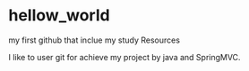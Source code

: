# hellow_world
my first github that inclue my study Resources

I like to user git for achieve my project by java and SpringMVC.  
